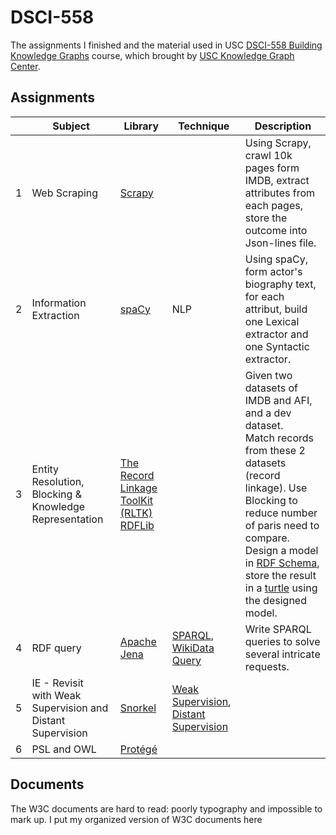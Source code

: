 # DSCI-558
The assignments I finished and the material used in USC [DSCI-558 Building Knowledge Graphs](https://classes.usc.edu/term-20203/course/dsci-558) course, which brought by [USC Knowledge Graph Center](https://usc-isi-i2.github.io/home/).

## Assignments

|      | Subject                                                      | Library                                                      | Technique                                                    | Description                                                  |
| :--- | ------------------------------------------------------------ | ------------------------------------------------------------ | ------------------------------------------------------------ | ------------------------------------------------------------ |
| 1    | Web Scraping                                                 | [Scrapy](https://scrapy.org/)                                |                                                              | Using Scrapy, crawl 10k pages form IMDB, extract attributes from each pages, store the outcome into Json-lines file. |
| 2    | Information Extraction                                       | [spaCy](https://spacy.io)                                    | NLP                                                          | Using spaCy, form actor's biography text, for each attribut, build one Lexical extractor and one Syntactic extractor. |
| 3    | Entity Resolution, Blocking & Knowledge Representation       | [The Record Linkage ToolKit (RLTK)](https://github.com/usc-isi-i2/rltk)<br />[RDFLib](https://rdflib.readthedocs.io/en/stable/) |                                                              | Given two datasets of IMDB and AFI, and a dev dataset. <br />Match records from these 2 datasets (record linkage). Use Blocking to reduce number of paris need to compare. <br />Design a model in [RDF Schema](https://www.w3.org/TR/rdf-schema/), store the result in a [turtle](https://www.w3.org/TR/turtle/) using the designed model. |
| 4    | RDF query                                                    | [ Apache Jena](https://jena.apache.org/tutorials/sparql.html) | [SPARQL](https://www.w3.org/TR/sparql11-query/), [WikiData Query](https://query.wikidata.org/) | Write SPARQL queries to solve several intricate requests.    |
| 5    | IE - Revisit<br />with Weak Supervision and Distant Supervision | [Snorkel](https://www.snorkel.org/)                          | [Weak Supervision](https://dawn.cs.stanford.edu/2017/07/16/weak-supervision/),  [Distant Supervision](http://www.semantic-web-journal.net/system/files/swj742.pdf) |                                                              |
| 6    | PSL and OWL                                                  | [Protégé](https://protege.stanford.edu/)                     |                                                              |                                                              |

## Documents

The W3C documents are hard to read: poorly typography and impossible to mark up. I put my organized version of W3C documents here